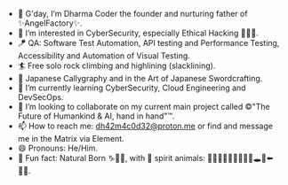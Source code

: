 - 🤝 G'day, I’m Dharma Coder the founder and nurturing father of ✨AngelFactory✨.
- 📜 I’m interested in CyberSecurity, especially Ethical Hacking 🤍🔁🧢.
- 🪁 QA: Software Test Automation, API testing and Performance Testing, Accessibility and Automation of Visual Testing.
- 🏄 Free solo rock climbing and highlining (slacklining).
- 🤺 Japanese Callygraphy and in the Art of Japanese Swordcrafting.
- 🌱 I’m currently learning CyberSecurity, Cloud Engineering and DevSecOps.
- 💞️ I’m looking to collaborate on my current main project called ©️"The Future of Humankind & AI, hand in hand"™️.
- 📫 How to reach me: dh42m4c0d32@proton.me or find and message me in the Matrix via Element.
- 😄 Pronouns: He/Him.
- 🐐 Fun fact: Natural Born ♑💫🙈, with 👻 spirit animals: 🦮🐺🦁🐯🐆🍥🐠🦈🐰🕳️🐇⬅️🐻‍❄️.

<!---
dh42m4c0d32/dh42m4c0d32 is a  repository because its `README.md` (this file) appears on your GitHub profile.
You can click the Preview link to take a look at your changes.
--->
